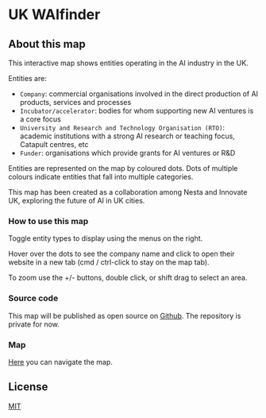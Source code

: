 # UK WAIfinder

## About this map

This interactive map shows entities operating in the AI industry in the UK.

Entities are:
- `Company`: commercial organisations involved in the direct production of AI products, services and processes
- `Incubator/accelerator`: bodies for whom supporting new AI ventures is a core focus
- `University and Research and Technology Organisation (RTO)`: academic institutions with a strong AI research or teaching focus, Catapult centres, etc
- `Funder`: organisations which provide grants for AI ventures or R&D

Entities are represented on the map by coloured dots.
Dots of multiple colours indicate entities that fall into multiple categories.

This map has been created as a collaboration among Nesta and Innovate UK, exploring the future of AI in UK cities.

### How to use this map

Toggle entity types to display using the menus on the right.

Hover over the dots to see the company name and click to open their website in a new tab (cmd / ctrl-click to stay on the map tab).

To zoom use the +/- buttons, double click, or shift drag to select an area.

### Source code

This map will be published as open source on [Github](https://github.com/nestauk/dap_uk_ai_map).
The repository is private for now.

### Map

[Here](https://nestauk.github.io/dap_uk_ai_map/embedded) you can navigate the map.

## License

[MIT](./LICENSE)
